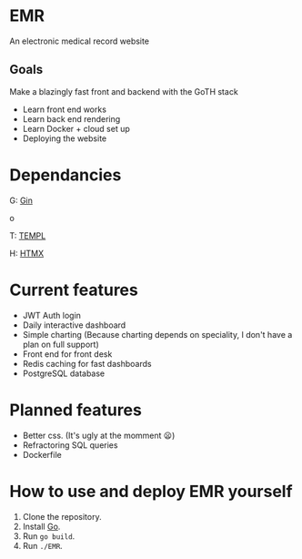 # EMR

An electronic medical record website

## Goals

Make a blazingly fast front and backend with the GoTH stack
- Learn front end works
- Learn back end rendering
- Learn Docker + cloud set up
- Deploying the website

# Dependancies
G: [Gin](https://gin-gonic.com/)

o

T: [TEMPL](https://templ.guide/)

H: [HTMX](https://htmx.org/)

# Current features
- JWT Auth login
- Daily interactive dashboard
- Simple charting (Because charting depends on speciality, I don't have a plan on full support)
- Front end for front desk
- Redis caching for fast dashboards
- PostgreSQL database

# Planned features
- Better css. (It's ugly at the momment 😦)
- Refractoring SQL queries
- Dockerfile

# How to use and deploy EMR yourself
1. Clone the repository.
2. Install [Go](https://go.dev/doc/install).
3. Run `go build`.
4. Run `./EMR`.
